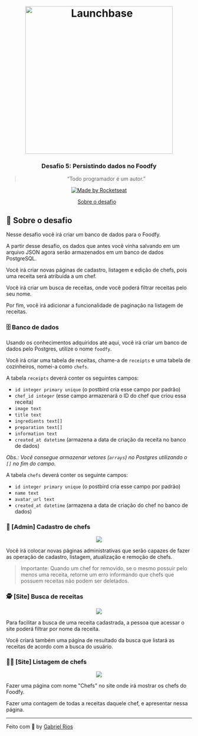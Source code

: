 <h1 align="center">
    <img alt="Launchbase" src="https://storage.googleapis.com/golden-wind/bootcamp-launchbase/logo.png" width="400px" />
</h1>

<h3 align="center">
  Desafio 5: Persistindo dados no Foodfy 
</h3>

<blockquote align="center">“Todo programador é um autor.”</blockquote>

<p align="center">

  <a href="https://rocketseat.com.br">
    <img alt="Made by Rocketseat" src="https://img.shields.io/badge/made%20by-Rocketseat-%23F8952D">
  </a>

</p>

<p align="center">
  <a href="#rocket-sobre-o-desafio">Sobre o desafio</a>&nbsp;&nbsp;&nbsp;
</p>

## :rocket: Sobre o desafio

Nesse desafio você irá criar um banco de dados para o Foodfy.

A partir desse desafio, os dados que antes você vinha salvando em um arquivo JSON agora serão armazenados em um banco de dados PostgreSQL.

Você irá criar novas páginas de cadastro, listagem e edição de chefs, pois uma receita será atribuida a um chef.

Você irá criar um busca de receitas, onde você poderá filtrar receitas pelo seu nome.

Por fim, você irá adicionar a funcionalidade de paginação na listagem de receitas.

### :file_cabinet: Banco de dados

Usando os conhecimentos adquiridos até aqui, você irá criar um banco de dados pelo Postgres, utilize o nome `foodfy`.

Você irá criar uma tabela de receitas, chame-a de `receipts` e uma tabela de cozinheiros, nomei-a como `chefs`.

A tabela `receipts` deverá conter os seguintes campos:

- `id integer primary unique` (o postbird cria esse campo por padrão)
- `chef_id integer` (esse campo armazenará o ID do chef que criou essa receita)
- `image text`
- `title text`
- `ingredients text[]`
- `preparation text[]`
- `information text`
- `created_at datetime` (armazena a data de criação da receita no banco de dados)

_Obs.: Você consegue armazenar vetores (`arrays`) no Postgres utilizando o `[]` no fim do campo._

A tabela `chefs` deverá conter os seguinte campos:

- `id integer primary unique` (o postbird cria esse campo por padrão)
- `name text`
- `avatar_url text`
- `created_at datetime` (armazena a data de criação do chef no banco de dados)

### :fork_and_knife: [Admin] Cadastro de chefs

<div align="center">
   <img src="https://rocketseat-cdn.s3-sa-east-1.amazonaws.com/launchbase/mockup-cadastro-chefs.png" />
</div>

Você irá colocar novas páginas administrativas que serão capazes de fazer as operação de cadastro, listagem, atualização e remoção de chefs.

> Importante: Quando um chef for removido, se o mesmo possuir pelo menos uma receita, retorne um erro informando que chefs que possuem receitas não podem ser deletados.

### :detective: [Site] Busca de receitas

<div align="center">
   <img src="https://rocketseat-cdn.s3-sa-east-1.amazonaws.com/launchbase/mockup-busca.png" />
</div>

Para facilitar a busca de uma receita cadastrada, a pessoa que acessar o site poderá filtrar por nome da receita.

Você criará também uma página de resultado da busca que listará as receitas de acordo com a busca do usuário.

### :woman_cook: [Site] Listagem de chefs

<div align="center">
   <img src="https://rocketseat-cdn.s3-sa-east-1.amazonaws.com/launchbase/mockup-chefs.png" />
</div>

Fazer uma página com nome "Chefs" no site onde irá mostrar os chefs do Foodfy.

Fazer uma contagem de todas a receitas daquele chef, e apresentar nessa página.

---

Feito com :black_heart: by [Gabriel Rios](https://www.linkedin.com/in/grioos/)
